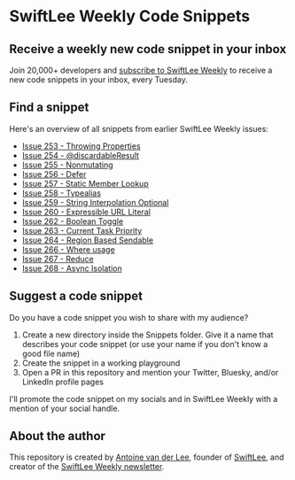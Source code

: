 # SwiftLee Weekly Code Snippets

## Receive a weekly new code snippet in your inbox
Join 20,000+ developers and [subscribe to SwiftLee Weekly](https://www.avanderlee.com/swiftlee-weekly-subscribe/?utm_source=github&utm_medium=readme&utm_campaign=codesnippets) to receive a new code snippets in your inbox, every Tuesday. 

## Find a snippet
Here's an overview of all snippets from earlier SwiftLee Weekly issues:

- [Issue 253 - Throwing Properties](/Xcode%20Project/SwiftLeeWeeklyCodeSnippets/Snippets/Issue%20253%20-%20Throwing%20Properties)
- [Issue 254 - @discardableResult](/Xcode%20Project/SwiftLeeWeeklyCodeSnippets/Snippets/Issue%20254%20-%20@discardableResult)
- [Issue 255 - Nonmutating](/Xcode%20Project/SwiftLeeWeeklyCodeSnippets/Snippets/Issue%20255%20-%20Nonmutating)
- [Issue 256 - Defer](/Xcode%20Project/SwiftLeeWeeklyCodeSnippets/Snippets/Issue%20256%20-%20Defer)
- [Issue 257 - Static Member Lookup](/Xcode%20Project/SwiftLeeWeeklyCodeSnippets/Snippets/Issue%20257%20-%20Static%20Member%20Lookup)
- [Issue 258 - Typealias](/Xcode%20Project/SwiftLeeWeeklyCodeSnippets/Snippets/Issue%20258%20-%20Typealias)
- [Issue 259 - String Interpolation Optional](/Xcode%20Project/SwiftLeeWeeklyCodeSnippets/Snippets/Issue%20259%20-%20String%20Interpolation%20Optional)
- [Issue 260 - Expressible URL Literal](/Xcode%20Project/SwiftLeeWeeklyCodeSnippets/Snippets/Issue%20260%20-%20Expressible%20URL%20Literal)
- [Issue 262 - Boolean Toggle](/Xcode%20Project/SwiftLeeWeeklyCodeSnippets/Snippets/Issue%20262%20-%20Boolean%20Toggle)
- [Issue 263 - Current Task Priority](/Xcode%20Project/SwiftLeeWeeklyCodeSnippets/Snippets/Issue%20263%20-%20Current%20Task%20Priority)
- [Issue 264 - Region Based Sendable](/Xcode%20Project/SwiftLeeWeeklyCodeSnippets/Snippets/Issue%20264%20-%20Region%20Based%20Sendable)
- [Issue 266 - Where usage](/Xcode%20Project/SwiftLeeWeeklyCodeSnippets/Snippets/Issue%20266%20-%20Where)
- [Issue 267 - Reduce](/Xcode%20Project/SwiftLeeWeeklyCodeSnippets/Snippets/Issue%20267%20-%20Reduce)
- [Issue 268 - Async Isolation](/Xcode%20Project/SwiftLeeWeeklyCodeSnippets/Snippets/Issue%20268%20-%20Async%20Isolation)

## Suggest a code snippet
Do you have a code snippet you wish to share with my audience?

1. Create a new directory inside the Snippets folder. Give it a name that describes your code snippet (or use your name if you don't know a good file name)
2. Create the snippet in a working playground
3. Open a PR in this repository and mention your Twitter, Bluesky, and/or LinkedIn profile pages
 
I'll promote the code snippet on my socials and in SwiftLee Weekly with a mention of your social handle.

## About the author
This repository is created by [Antoine van der Lee](https://x.com/twannl), founder of [SwiftLee](https://www.avanderlee.com), and creator of the [SwiftLee Weekly newsletter](https://www.avanderlee.com/swiftlee-weekly-subscribe/?utm_source=github&utm_medium=readme&utm_campaign=codesnippets).
